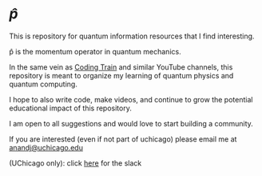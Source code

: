 # *p&#770;*

This is repository for quantum information resources that I find interesting.

p&#770; is the momentum operator in quantum mechanics.

In the same vein as [Coding Train](https://www.youtube.com/channel/UCvjgXvBlbQiydffZU7m1_aw) and similar YouTube channels,
this repository is meant to organize my learning of quantum physics and quantum computing.

I hope to also write code, make videos, and continue to grow the potential educational impact of this repository.

I am open to all suggestions and would love to start building a community.

If you are interested (even if not part of uchicago) please email me at anandj@uchicago.edu

(UChicago only): click [here](https://ucquantum.slack.com) for the slack
